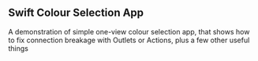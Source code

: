 ## Swift Colour Selection App
A demonstration of simple one-view colour selection app, that shows how to fix connection breakage with Outlets or Actions, plus a few other useful things